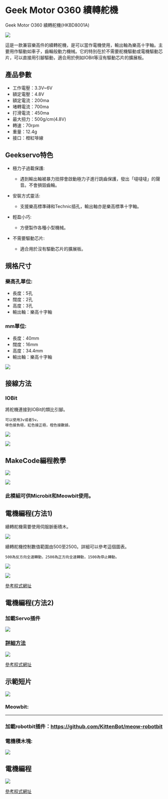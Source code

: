 # Geek Motor O360 續轉舵機

Geek Motor O360 續轉舵機(HKBD8001A)

![](./images/360servo1.jpg)

這是一款兼容樂高件的續轉舵機，是可以當作電機使用，輸出軸為樂高十字軸。主要用作驅動如車子，齒輪般動力機械。它的特別在於不需要舵機驅動或電機驅動芯片，可以直接用引腳驅動，適合用於例如IOBit等沒有驅動芯片的擴展板。

## 產品參數

- 工作電壓：3.3V~6V
- 額定電壓：4.8V
- 額定電流：200ma
- 堵轉電流：700ma
- 打滑電流：450ma
- 最大扭力：500g/cm(4.8V)
- 轉速：70rpm
- 重量：12.4g
- 接口：橙紅啡線


## Geekservo特色

- 極力子過載保護:
    - 遇到輸出軸被暴力扭擰會啟動極力子進行跳齒保護，發出「噠噠噠」的聲音。不會損毀齒輪。

- 安裝方式靈活:
    - 支援樂高標準磚和Technic插孔，輸出軸亦是樂高標準十字軸。

- 輕盈小巧:
    - 方便製作各種小型機械。
    
- 不需要驅動芯片:
    - 適合用於沒有驅動芯片的擴展板。
    
## 規格尺寸

### 樂高孔單位:

- 長度：5孔
- 闊度：2孔
- 高度：3孔
- 輸出軸：樂高十字軸

### mm單位:

- 長度：40mm
- 闊度：16mm
- 高度：34.4mm
- 輸出軸：樂高十字軸

![](./images/13_03.png)
    
## 接線方法

### IOBit

將舵機連接到IOBit的類比引腳。

    可以使用3v或者5v。
    啡色接負極，紅色接正極，橙色接數據。   
    
![](./images/360servo_wire1.png)

![](./images/360servo_wire2.png)

## MakeCode編程教學

![](./images/mcbanner.png)

![](../meowbit/images/acbanner.png)

### 此模組可供Microbit和Meowbit使用。

## 電機編程(方法1)

續轉舵機需要使用伺服脈衝積木。

![](./images/360servo_block.png)

續轉舵機控制數值範圍由500至2500。詳細可以參考這個圖表。

    500為反方向全速轉動，2500為正方向全速轉動，1500為停止轉動。

![](./images/360servo_speed1.png)

![](./images/360servo_code1.png)

[參考程式網址](https://makecode.microbit.org/_Ub76W98a29A2)

## 電機編程(方法2)

### 加載Servo插件

![](./images/servo_extension.png)

### [詳細方法](../Makecode/powerBrickMC)

![](./images/360servo_code2.png)

[參考程式網址](https://makecode.microbit.org/_JdJDbv5ue97t)

## 示範短片

[![](./images/360servo_video.png)](https://www.youtube.com/watch?v=LTHfVK9SHuQ)

### Meowbit:

---

### 加載robotbit插件：https://github.com/KittenBot/meow-robotbit

### 電機積木塊:

![](../motors/images/motorblocks.png)

## 電機編程

![](../motors/images/360servo_codeMeow.png)

[參考程式網址](https://makecode.com/_DPeAM8h5HMaf)

